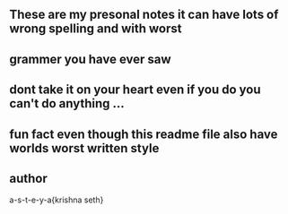 ## These are my presonal notes it can have lots of wrong spelling and with worst
## grammer you have ever saw

## dont take it on your heart even if you do you can't do anything ...

## fun fact even though this readme file also have worlds worst written style 

## author

a-s-t-e-y-a{krishna seth}

